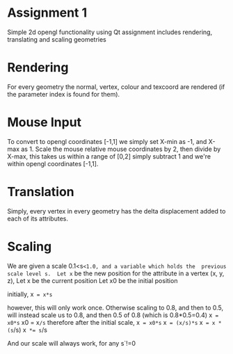 
Assignment 1
===============

Simple 2d opengl functionality using Qt
assignment includes rendering, translating and scaling geometries

Rendering
===============

For every geometry the normal, vertex, colour and texcoord are
rendered (if the parameter index is found for them). 

Mouse Input
===============

To convert to opengl coordinates [-1,1] we simply set X-min as
-1, and X-max as 1. Scale the mouse relative mouse coordinates
by 2, then divide by X-max, this takes us within a range of [0,2]
simply subtract 1 and we're within opengl coordinates [-1,1].

Translation
===============

Simply, every vertex in every geometry has the delta displacement
added to each of its attributes.

Scaling
===============

We are given a scale  0.1<s`<1.0, and a variable which holds the 
previous scale level s. 
Let x` be the new position for the attribute in a vertex (x, y, z),
Let x  be the current position
Let x0 be the initial position

initially,
	x` = x*s`

however, this will only work once. Otherwise scaling to 0.8, and then
to 0.5, will instead scale us to 0.8, and then 0.5 of 0.8 (which is 0.8*0.5=0.4)
	x` = x0*s`
	x0 = x`/s`
	therefore after the initial scale,
	x` = x0*s`
	x` = (x/s)*s`
	x` = x * (s`/s)
	x` *= s`/s

And our scale will always work, for any s`!=0

